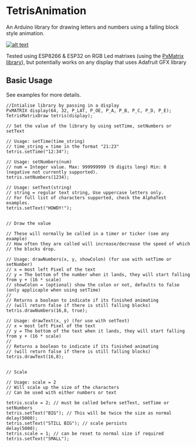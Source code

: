 # TetrisAnimation

An Arduino library for drawing letters and numbers using a falling block style animation.

[![alt text](https://j.gifs.com/6RvBDl.gif "Tetris clock animation")](https://youtu.be/BGmjvfqf_0U)

Tested using ESP8266 & ESP32 on RGB Led matrixes (using the [PxMatrix library](https://github.com/2dom/PxMatrix/)), but potentially works on any display that uses Adafruit GFX library

## Basic Usage

See examples for more details.

```
//Intialise library by passing in a display
PxMATRIX display(64, 32, P_LAT, P_OE, P_A, P_B, P_C, P_D, P_E);
TetrisMatrixDraw tetris(display);

// Set the value of the library by using setTime, setNumbers or setText

// Usage: setTime(time_string)
// time_string = time in the format "21:23"
tetris.setTime("12:34");

// Usage: setNumbers(num)
// num = Integer value. Max: 999999999 (9 digits long) Min: 0 (negative not currently supported).
tetris.setNumbers(1234);

// Usage: setText(string)
// string = regular text string, Use uppercase letters only.
// For full list of characters supported, check the AlphaTest examples.
tetris.setText("HOWDY!");


// Draw the value

// These will normally be called in a timer or ticker (see any example)
// How often they are called will increase/decrease the speed of which
// the blocks drop.

// Usage: drawNumbers(x, y, showColon) (for use with setTime or setNumber)
// x = most left Pixel of the text 
// y = The bottom of the number when it lands, they will start falling from y + (16 * scale)
// showColon = (optional) show the colon or not, defaults to false (only applicaple when using setTime)
//
// Returns a boolean to indicate if its finished animating
// (will return false if there is still falling blocks)
tetris.drawNumbers(16,8, true);

// Usage: drawText(x, y) (for use with setText)
// x = most left Pixel of the text 
// y = The bottom of the text when it lands, they will start falling from y + (16 * scale)
//
// Returns a boolean to indicate if its finished animating
// (will return false if there is still falling blocks)
tetris.drawText(16,8);


// Scale

// Usage: scale = 2
// Will scale up the size of the characters
// Can be used with either numbers or text 

tetris.scale = 2; // must be called before setText, setTime or setNumbers
tetris.setText("BIG"); // This will be twice the size as normal
delay(5000);
tetris.setText("STILL BIG"); // scale persists
delay(5000);
tetris.scale = 1; // can be reset to normal size if required
tetris.setText("SMALL");
```
